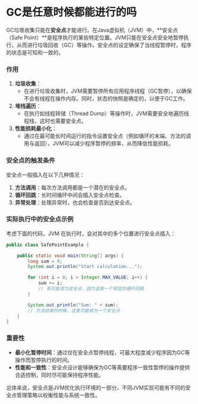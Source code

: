 # GC是任意时候都能进行的吗

<font style="color:rgba(0, 0, 0, 0.82);">GC垃圾收集只能在</font>**<font style="color:rgba(0, 0, 0, 0.82);">安全点</font>**<font style="color:rgba(0, 0, 0, 0.82);">才能进行。在Java虚拟机（JVM）中，**安全点（Safe Point）**是程序执行的某些特定位置。JVM只能在安全点安全地暂停执行，从而进行垃圾回收（GC）等操作。安全点的设定确保了当线程暂停时，程序的状态是可知和一致的。</font>

### <font style="color:rgba(0, 0, 0, 0.82);">作用</font>

1. **<font style="color:rgba(0, 0, 0, 0.82);">垃圾收集</font>**<font style="color:rgba(0, 0, 0, 0.82);">：</font>
    - <font style="color:rgba(0, 0, 0, 0.82);">在进行垃圾收集时，JVM需要暂停所有应用程序线程（GC暂停），以确保不会有线程在操作内存。同时，状态的快照是确定的，以便于GC工作。</font>
2. **<font style="color:rgba(0, 0, 0, 0.82);">堆栈遍历</font>**<font style="color:rgba(0, 0, 0, 0.82);">：</font>
    - <font style="color:rgba(0, 0, 0, 0.82);">在执行如线程转储（Thread Dump）等操作时，JVM需要安全地遍历线程栈，这时也需要安全点。</font>
3. **<font style="color:rgba(0, 0, 0, 0.82);">性能损耗最小化</font>**<font style="color:rgba(0, 0, 0, 0.82);">：</font>
    - <font style="color:rgba(0, 0, 0, 0.82);">通过在最可能长时间运行的指令设置安全点（例如循环的末端、方法的调用与返回），JVM可以减少程序暂停的频率，从而降低性能损耗。</font>

### <font style="color:rgba(0, 0, 0, 0.82);">安全点的触发条件</font>

<font style="color:rgba(0, 0, 0, 0.82);">安全点一般插入在以下几种情况：</font>

1. **<font style="color:rgba(0, 0, 0, 0.82);">方法调用</font>**<font style="color:rgba(0, 0, 0, 0.82);">：每次方法调用都是一个潜在的安全点。</font>
2. **<font style="color:rgba(0, 0, 0, 0.82);">循环回跳</font>**<font style="color:rgba(0, 0, 0, 0.82);">：长时间循环中间会插入安全点检查。</font>
3. **<font style="color:rgba(0, 0, 0, 0.82);">异常处理</font>**<font style="color:rgba(0, 0, 0, 0.82);">：处理异常时，也会检查是否到达安全点。</font>

### <font style="color:rgba(0, 0, 0, 0.82);">实际执行中的安全点示例</font>

<font style="color:rgba(0, 0, 0, 0.82);">考虑下面的代码，JVM 在执行时，会对其中的多个位置进行安全点插入：</font>

```java
public class SafePointExample {  

    public static void main(String[] args) {  
        long sum = 0;  
        System.out.println("Start calculation...");  

        for (int i = 0; i < Integer.MAX_VALUE; i++) {  
            sum += i;  
            // 有可能成为安全点，因为这是一个明显的循环回跳  
        }  

        System.out.println("Sum: " + sum);  
        // 方法结束的时候，这里可能成为一个安全点  
    }  
}
```

### <font style="color:rgba(0, 0, 0, 0.82);">重要性</font>
- **<font style="color:rgba(0, 0, 0, 0.82);">最小化暂停时间</font>**<font style="color:rgba(0, 0, 0, 0.82);">：通过仅在安全点暂停线程，可最大程度减少程序因为GC等操作而暂停执行的时间。</font>
- **<font style="color:rgba(0, 0, 0, 0.82);">性能和一致性</font>**<font style="color:rgba(0, 0, 0, 0.82);">：安全点设计能够确保为GC等需要程序一致性暂停的操作提供合适控制，同时尽可能保持程序性能。</font>

<font style="color:rgba(0, 0, 0, 0.82);">总体来说，安全点是JVM优化执行环境的一部分，不同JVM实现可能有不同的安全点管理策略以权衡性能与系统一致性。</font>
